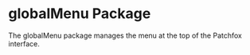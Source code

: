 # globalMenu Package

The globalMenu package manages the menu at the top of the Patchfox interface.
